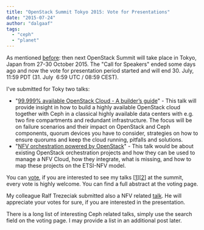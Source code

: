 ```yaml
---
title: "OpenStack Summit Tokyo 2015: Vote for Presentations"
date: "2015-07-24"
author: "dalgaaf"
tags: 
  - "ceph"
  - "planet"
---
```


As mentioned [before](http://blog.bisect.de/2015/07/openstack-summit-tokyo-call-for-speakers.html): then next OpenStack Summit will take place in Tokyo, Japan from 27-30 October 2015. The "Call for Speakers" ended some days ago and now the vote for presentation period started and will end 30. July, 11:59 PDT (31. July  6:59 UTC / 08:59 CEST). 

  

I've submitted for Toky two talks:

  

- "[99.999% available OpenStack Cloud - A builder’s guide](https://www.openstack.org/summit/tokyo-2015/vote-for-speakers/presentation/4567)" - This talk will provide insight in how to build a highly available OpenStack cloud together with Ceph in a classical highly available data centers with e.g. two fire compartments and redundant infrastructure. The focus will be on failure scenarios and their impact on OpenStack and Ceph components, quorum devices you have to consider, strategies on how to ensure quorums and keep the cloud running, pitfalls and solutions.
- "[NFV orchestration powered by OpenStack](https://www.openstack.org/summit/tokyo-2015/vote-for-speakers/presentation/5744)" - This talk would be about existing OpenStack orchestration projects and how they can be used to manage a NFV Cloud, how they integrate, what is missing, and how to map these projects on the ETSI-NFV model.

You can [vote](https://www.openstack.org/summit/tokyo-2015/vote-for-speakers/), if you are interested to see my talks \[[1](https://www.openstack.org/summit/tokyo-2015/vote-for-speakers/presentation/4567)\]\[[2](https://www.openstack.org/summit/tokyo-2015/vote-for-speakers/presentation/5744)\] at the summit, every vote is highly welcome. You can find a full abstract at the voting page.

  

My colleague Ralf Trezeciak submitted also a NFV related [talk](https://www.openstack.org/summit/tokyo-2015/vote-for-speakers/presentation/5950). He will appreciate your votes for sure, if you are interested in the presentation.

  

There is a long list of interesting Ceph related talks, simply use the search field on the voting page. I may provide a list in an additional post later.
